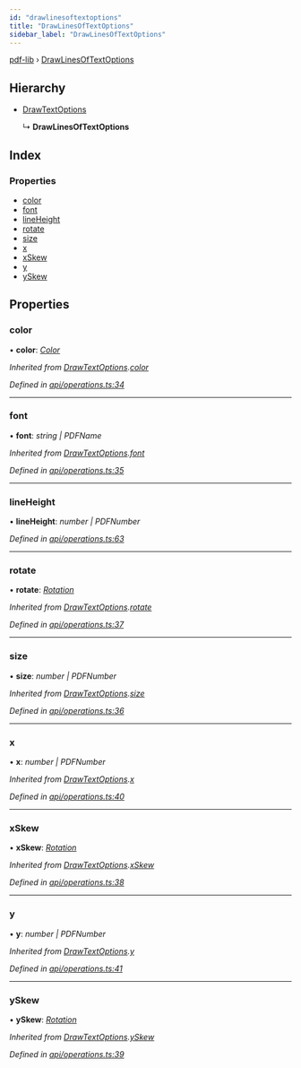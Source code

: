 ```yaml
---
id: "drawlinesoftextoptions"
title: "DrawLinesOfTextOptions"
sidebar_label: "DrawLinesOfTextOptions"
---
```


[pdf-lib](../index.md) › [DrawLinesOfTextOptions](drawlinesoftextoptions.md)

## Hierarchy

* [DrawTextOptions](drawtextoptions.md)

  ↳ **DrawLinesOfTextOptions**

## Index

### Properties

* [color](drawlinesoftextoptions.md#color)
* [font](drawlinesoftextoptions.md#font)
* [lineHeight](drawlinesoftextoptions.md#lineheight)
* [rotate](drawlinesoftextoptions.md#rotate)
* [size](drawlinesoftextoptions.md#size)
* [x](drawlinesoftextoptions.md#x)
* [xSkew](drawlinesoftextoptions.md#xskew)
* [y](drawlinesoftextoptions.md#y)
* [ySkew](drawlinesoftextoptions.md#yskew)

## Properties

###  color

• **color**: *[Color](../index.md#color)*

*Inherited from [DrawTextOptions](drawtextoptions.md).[color](drawtextoptions.md#color)*

*Defined in [api/operations.ts:34](https://github.com/Hopding/pdf-lib/blob/c47aae6/src/api/operations.ts#L34)*

___

###  font

• **font**: *string | PDFName*

*Inherited from [DrawTextOptions](drawtextoptions.md).[font](drawtextoptions.md#font)*

*Defined in [api/operations.ts:35](https://github.com/Hopding/pdf-lib/blob/c47aae6/src/api/operations.ts#L35)*

___

###  lineHeight

• **lineHeight**: *number | PDFNumber*

*Defined in [api/operations.ts:63](https://github.com/Hopding/pdf-lib/blob/c47aae6/src/api/operations.ts#L63)*

___

###  rotate

• **rotate**: *[Rotation](../index.md#rotation)*

*Inherited from [DrawTextOptions](drawtextoptions.md).[rotate](drawtextoptions.md#rotate)*

*Defined in [api/operations.ts:37](https://github.com/Hopding/pdf-lib/blob/c47aae6/src/api/operations.ts#L37)*

___

###  size

• **size**: *number | PDFNumber*

*Inherited from [DrawTextOptions](drawtextoptions.md).[size](drawtextoptions.md#size)*

*Defined in [api/operations.ts:36](https://github.com/Hopding/pdf-lib/blob/c47aae6/src/api/operations.ts#L36)*

___

###  x

• **x**: *number | PDFNumber*

*Inherited from [DrawTextOptions](drawtextoptions.md).[x](drawtextoptions.md#x)*

*Defined in [api/operations.ts:40](https://github.com/Hopding/pdf-lib/blob/c47aae6/src/api/operations.ts#L40)*

___

###  xSkew

• **xSkew**: *[Rotation](../index.md#rotation)*

*Inherited from [DrawTextOptions](drawtextoptions.md).[xSkew](drawtextoptions.md#xskew)*

*Defined in [api/operations.ts:38](https://github.com/Hopding/pdf-lib/blob/c47aae6/src/api/operations.ts#L38)*

___

###  y

• **y**: *number | PDFNumber*

*Inherited from [DrawTextOptions](drawtextoptions.md).[y](drawtextoptions.md#y)*

*Defined in [api/operations.ts:41](https://github.com/Hopding/pdf-lib/blob/c47aae6/src/api/operations.ts#L41)*

___

###  ySkew

• **ySkew**: *[Rotation](../index.md#rotation)*

*Inherited from [DrawTextOptions](drawtextoptions.md).[ySkew](drawtextoptions.md#yskew)*

*Defined in [api/operations.ts:39](https://github.com/Hopding/pdf-lib/blob/c47aae6/src/api/operations.ts#L39)*
